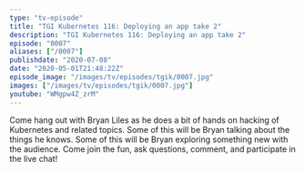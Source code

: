 ```yaml
---
type: "tv-episode"
title: "TGI Kubernetes 116: Deploying an app take 2"
description: "TGI Kubernetes 116: Deploying an app take 2"
episode: "0007"
aliases: ["/0007"]
publishdate: "2020-07-08"
date: "2020-05-01T21:48:22Z"
episode_image: "/images/tv/episodes/tgik/0007.jpg"
images: ["/images/tv/episodes/tgik/0007.jpg"]
youtube: "WMgpw4Z_zrM"
---
```


Come hang out with Bryan Liles as he does a bit of hands on hacking of Kubernetes and related topics. Some of this will be Bryan talking about the things he knows. Some of this will be Bryan exploring something new with the audience. Come join the fun, ask questions, comment, and participate in the live chat!
